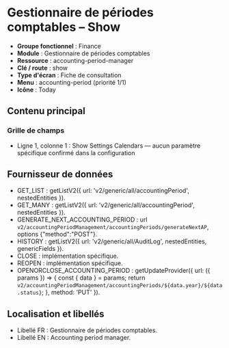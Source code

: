 # Gestionnaire de périodes comptables – Show

- **Groupe fonctionnel** : Finance
- **Module** : Gestionnaire de périodes comptables
- **Ressource** : accounting-period-manager
- **Clé / route** : show
- **Type d'écran** : Fiche de consultation
- **Menu** : accounting-period (priorité 1/1)
- **Icône** : Today

## Contenu principal
### Grille de champs
- Ligne 1, colonne 1 : Show Settings Calendars — aucun paramètre spécifique confirmé dans la configuration

## Fournisseur de données
- GET_LIST : getListV2({
  url: 'v2/generic/all/accountingPeriod',
  nestedEntities
}).
- GET_MANY : getListV2({
  url: 'v2/generic/all/accountingPeriod',
  nestedEntities
}).
- GENERATE_NEXT_ACCOUNTING_PERIOD : url `v2/accountingPeriodManagement/accountingPeriods/generateNextAP`, options {"method":"POST"}.
- HISTORY : getListV2({
  url: 'v2/generic/all/AuditLog',
  nestedEntities,
  genericFields
}).
- CLOSE : implémentation spécifique.
- REOPEN : implémentation spécifique.
- OPENORCLOSE_ACCOUNTING_PERIOD : getUpdateProvider({
  url: ({
    params
  }) => {
    const {
      data
    } = params;
    return `v2/accountingPeriodManagement/accountingPeriods/${data.year}/${data.status}`;
  },
  method: 'PUT'
}).

## Localisation et libellés
- Libellé FR : Gestionnaire de périodes comptables.
- Libellé EN : Accounting period manager.